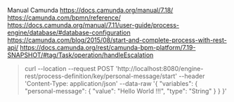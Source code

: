 Manual Camunda
https://docs.camunda.org/manual/7.18/
https://camunda.com/bpmn/reference/
https://docs.camunda.org/manual/7.11/user-guide/process-engine/database/#database-configuration
https://camunda.com/blog/2015/08/start-and-complete-process-with-rest-api/
https://docs.camunda.org/rest/camunda-bpm-platform/7.19-SNAPSHOT/#tag/Task/operation/handleEscalation



>curl --location --request POST 'http://localhost:8080/engine-rest/process-definition/key/personal-message/start' --header 'Content-Type: application/json' --data-raw '{
>      "variables": {
>          "personal-message": {
>              "value": "Hello World !!!",
>              "type": "String"
>         }
>     }
> }'